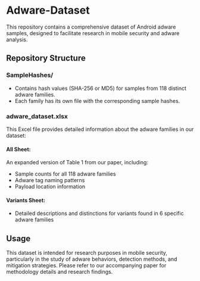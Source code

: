 # Adware-Dataset

This repository contains a comprehensive dataset of Android adware samples, designed to facilitate research in mobile security and adware analysis.

## Repository Structure

### SampleHashes/
- Contains hash values (SHA-256 or MD5) for samples from 118 distinct adware families.
- Each family has its own file with the corresponding sample hashes.

### adware_dataset.xlsx
This Excel file provides detailed information about the adware families in our dataset:
  
  #### All Sheet: 
  An expanded version of Table 1 from our paper, including:
  - Sample counts for all 118 adware families
  - Adware tag naming patterns
  - Payload location information
  
  #### Variants Sheet:
  - Detailed descriptions and distinctions for variants found in 6 specific adware families

## Usage
This dataset is intended for research purposes in mobile security, particularly in the study of adware behaviors, detection methods, and mitigation strategies. Please refer to our accompanying paper for methodology details and research findings.
